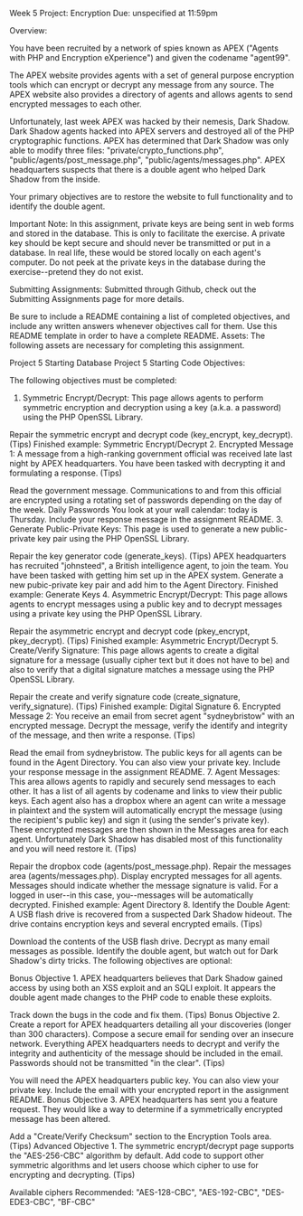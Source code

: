 Week 5 Project: Encryption
Due: unspecified at 11:59pm

Overview:

You have been recruited by a network of spies known as APEX ("Agents with PHP and Encryption eXperience") and given the codename "agent99".

The APEX website provides agents with a set of general purpose encryption tools which can encrypt or decrypt any message from any source. The APEX website also provides a directory of agents and allows agents to send encrypted messages to each other.

Unfortunately, last week APEX was hacked by their nemesis, Dark Shadow. Dark Shadow agents hacked into APEX servers and destroyed all of the PHP cryptographic functions. APEX has determined that Dark Shadow was only able to modify three files: "private/crypto_functions.php", "public/agents/post_message.php", "public/agents/messages.php". APEX headquarters suspects that there is a double agent who helped Dark Shadow from the inside.

Your primary objectives are to restore the website to full functionality and to identify the double agent.

Important Note: In this assignment, private keys are being sent in web forms and stored in the database. This is only to facilitate the exercise. A private key should be kept secure and should never be transmitted or put in a database. In real life, these would be stored locally on each agent's computer. Do not peek at the private keys in the database during the exercise--pretend they do not exist.

Submitting Assignments: Submitted through Github, check out the Submitting Assignments page for more details.

Be sure to include a README containing a list of completed objectives, and include any written answers whenever objectives call for them.
Use this README template in order to have a complete README.
Assets: The following assets are necessary for completing this assignment.

 Project 5 Starting Database
 Project 5 Starting Code
Objectives:

The following objectives must be completed:

1. Symmetric Encrypt/Decrypt: This page allows agents to perform symmetric encryption and decryption using a key (a.k.a. a password) using the PHP OpenSSL Library.

Repair the symmetric encrypt and decrypt code (key_encrypt, key_decrypt). (Tips)
Finished example: Symmetric Encrypt/Decrypt
2. Encrypted Message 1: A message from a high-ranking government official was received late last night by APEX headquarters. You have been tasked with decrypting it and formulating a response. (Tips)

Read the  government message.
Communications to and from this official are encrypted using a rotating set of passwords depending on the day of the week.  Daily Passwords
You look at your wall calendar: today is Thursday.
Include your response message in the assignment README.
3. Generate Public-Private Keys: This page is used to generate a new public-private key pair using the PHP OpenSSL Library.

Repair the key generator code (generate_keys). (Tips)
APEX headquarters has recruited "johnsteed", a British intelligence agent, to join the team. You have been tasked with getting him set up in the APEX system. Generate a new pubic-private key pair and add him to the Agent Directory.
Finished example: Generate Keys
4. Asymmetric Encrypt/Decrypt: This page allows agents to encrypt messages using a public key and to decrypt messages using a private key using the PHP OpenSSL Library.

Repair the asymmetric encrypt and decrypt code (pkey_encrypt, pkey_decrypt). (Tips)
Finished example: Asymmetric Encrypt/Decrypt
5. Create/Verify Signature: This page allows agents to create a digital signature for a message (usually cipher text but it does not have to be) and also to verify that a digital signature matches a message using the PHP OpenSSL Library.

Repair the create and verify signature code (create_signature, verify_signature). (Tips)
Finished example: Digital Signature
6. Encrypted Message 2: You receive an email from secret agent "sydneybristow" with an encrypted message. Decrypt the message, verify the identify and integrity of the message, and then write a response. (Tips)

Read the  email from sydneybristow.
The public keys for all agents can be found in the Agent Directory.
You can also view your  private key.
Include your response message in the assignment README.
7. Agent Messages: This area allows agents to rapidly and securely send messages to each other. It has a list of all agents by codename and links to view their public keys. Each agent also has a dropbox where an agent can write a message in plaintext and the system will automatically encrypt the message (using the recipient's public key) and sign it (using the sender's private key). These encrypted messages are then shown in the Messages area for each agent. Unfortunately Dark Shadow has disabled most of this functionality and you will need restore it. (Tips)

Repair the dropbox code (agents/post_message.php).
Repair the messages area (agents/messages.php).
Display encrypted messages for all agents.
Messages should indicate whether the message signature is valid.
For a logged in user--in this case, you--messages will be automatically decrypted.
Finished example: Agent Directory
8. Identify the Double Agent: A USB flash drive is recovered from a suspected Dark Shadow hideout. The drive contains encryption keys and several encrypted emails. (Tips)

Download the contents of the  USB flash drive.
Decrypt as many email messages as possible.
Identify the double agent, but watch out for Dark Shadow's dirty tricks.
The following objectives are optional:

Bonus Objective 1. APEX headquarters believes that Dark Shadow gained access by using both an XSS exploit and an SQLI exploit. It appears the double agent made changes to the PHP code to enable these exploits.

Track down the bugs in the code and fix them. (Tips)
Bonus Objective 2. Create a report for APEX headquarters detailing all your discoveries (longer than 300 characters). Compose a secure email for sending over an insecure network. Everything APEX headquarters needs to decrypt and verify the integrity and authenticity of the message should be included in the email. Passwords should not be transmitted "in the clear". (Tips)

You will need the  APEX headquarters public key.
You can also view your  private key.
Include the email with your encrypted report in the assignment README.
Bonus Objective 3. APEX headquarters has sent you a feature request. They would like a way to determine if a symmetrically encrypted message has been altered.

Add a "Create/Verify Checksum" section to the Encryption Tools area. (Tips)
Advanced Objective 1. The symmetric encrypt/decrypt page supports the "AES-256-CBC" algorithm by default. Add code to support other symmetric algorithms and let users choose which cipher to use for encrypting and decrypting. (Tips)

Available ciphers
Recommended: "AES-128-CBC", "AES-192-CBC", "DES-EDE3-CBC", "BF-CBC"
